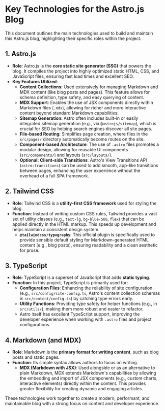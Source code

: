 # Key Technologies for the Astro.js Blog

This document outlines the main technologies used to build and maintain this Astro.js blog, highlighting their specific roles within the project.

## 1. Astro.js

*   **Role**: Astro.js is the **core static site generator (SSG)** that powers the blog. It compiles the project into highly optimized static HTML, CSS, and JavaScript files, ensuring fast load times and excellent SEO.
*   **Key Features Utilized**:
    *   **Content Collections**: Used extensively for managing Markdown and MDX content (like blog posts and pages). This feature allows for schema definition, type safety, and easy querying of content.
    *   **MDX Support**: Enables the use of JSX components directly within Markdown files (`.mdx`), allowing for richer and more interactive content beyond standard Markdown capabilities.
    *   **Sitemap Generation**: Astro often includes built-in or easily integrated sitemap generation (e.g., via `@astrojs/sitemap`), which is crucial for SEO by helping search engines discover all site pages.
    *   **File-based Routing**: Simplifies page creation, where files in the `src/pages/` directory automatically become routes on the site.
    *   **Component-based Architecture**: The use of `.astro` files promotes a modular design, allowing for reusable UI components (`src/components/`) and layouts (`src/layouts/`).
    *   **Optional: Client-side Transitions**: Astro's View Transitions API (`astro:transitions`) can be used to add smooth, app-like transitions between pages, enhancing the user experience without the overhead of a full SPA framework.

## 2. Tailwind CSS

*   **Role**: Tailwind CSS is a **utility-first CSS framework** used for styling the blog.
*   **Function**: Instead of writing custom CSS rules, Tailwind provides a vast set of utility classes (e.g., `text-lg`, `bg-blue-500`, `flex`) that can be applied directly in the HTML markup. This speeds up development and helps maintain a consistent design system.
    *   **`@tailwindcss/typography`**: This official plugin is specifically used to provide sensible default styling for Markdown-generated HTML content (e.g., blog posts), ensuring readability and a clean aesthetic for prose.

## 3. TypeScript

*   **Role**: TypeScript is a superset of JavaScript that adds **static typing**.
*   **Function**: In this project, TypeScript is primarily used for:
    *   **Configuration Files**: Enhancing the reliability of site configuration (e.g., `src/config/site-config.ts`, Astro's content collection schemas in `src/content/config.ts`) by catching type errors early.
    *   **Utility Functions**: Providing type safety for helper functions (e.g., in `src/utils/`), making them more robust and easier to refactor.
    *   Astro itself has excellent TypeScript support, improving the developer experience when working with `.astro` files and project configurations.

## 4. Markdown (and MDX)

*   **Role**: Markdown is the **primary format for writing content**, such as blog posts and static pages.
*   **Function**: Its simple syntax allows authors to focus on writing.
    *   **MDX (Markdown with JSX)**: Used alongside or as an alternative to plain Markdown, MDX extends Markdown's capabilities by allowing the embedding and import of JSX components (e.g., custom charts, interactive elements) directly within the content. This provides greater flexibility for creating dynamic and engaging articles.

These technologies work together to create a modern, performant, and maintainable blog with a strong focus on content and developer experience.
